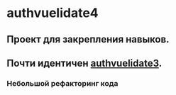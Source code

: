 # authvuelidate4

## Проект для закрепления навыков. 
## Почти идентичен [authvuelidate3](https://github.com/bookgvi/authvuelidate3).
### Небольшой рефакторинг кода

